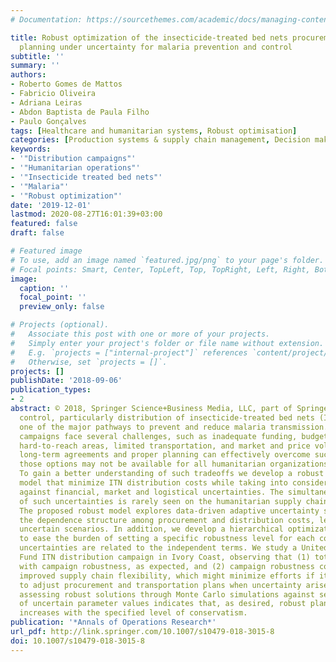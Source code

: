 ```yaml
---
# Documentation: https://sourcethemes.com/academic/docs/managing-content/

title: Robust optimization of the insecticide-treated bed nets procurement and distribution
  planning under uncertainty for malaria prevention and control
subtitle: ''
summary: ''
authors:
- Roberto Gomes de Mattos
- Fabricio Oliveira
- Adriana Leiras
- Abdon Baptista de Paula Filho
- Paulo Gonçalves
tags: [Healthcare and humanitarian systems, Robust optimisation]
categories: [Production systems & supply chain management, Decision making under uncertainty]
keywords: 
- '"Distribution campaigns"'
- '"Humanitarian operations"'
- '"Insecticide treated bed nets"'
- '"Malaria"'
- '"Robust optimization"'
date: '2019-12-01'
lastmod: 2020-08-27T16:01:39+03:00
featured: false
draft: false

# Featured image
# To use, add an image named `featured.jpg/png` to your page's folder.
# Focal points: Smart, Center, TopLeft, Top, TopRight, Left, Right, BottomLeft, Bottom, BottomRight.
image:
  caption: ''
  focal_point: ''
  preview_only: false

# Projects (optional).
#   Associate this post with one or more of your projects.
#   Simply enter your project's folder or file name without extension.
#   E.g. `projects = ["internal-project"]` references `content/project/deep-learning/index.md`.
#   Otherwise, set `projects = []`.
projects: []
publishDate: '2018-09-06'
publication_types:
- 2
abstract: © 2018, Springer Science+Business Media, LLC, part of Springer Nature. Vector
  control, particularly distribution of insecticide-treated bed nets (ITNs), constitutes
  one of the major pathways to prevent and reduce malaria transmission. ITN distribution
  campaigns face several challenges, such as inadequate funding, budgetary constraints,
  hard-to-reach areas, limited transportation, and market and price volatility. While
  long-term agreements and proper planning can effectively overcome such challenges,
  those options may not be available for all humanitarian organizations and governments.
  To gain a better understanding of such tradeoffs we develop a robust optimization
  model that minimize ITN distribution costs while taking into consideration protection
  against financial, market and logistical uncertainties. The simultaneous account
  of such uncertainties is rarely seen on the humanitarian supply chain design literature.
  The proposed robust model explores data-driven adaptive uncertainty sets that capture
  the dependence structure among procurement and distribution costs, leading to plausible
  uncertain scenarios. In addition, we develop a hierarchical optimization approach
  to ease the burden of setting a specific robustness level for each constraint, when
  uncertainties are related to the independent terms. We study a United Nations Children's
  Fund ITN distribution campaign in Ivory Coast, observing that (1) total costs increase
  with campaign robustness, as expected, and (2) campaign robustness comprises of
  improved supply chain flexibility, which might minimize efforts if it becomes necessary
  to adjust procurement and transportation plans when uncertainty arises. In addition,
  assessing robust solutions through Monte Carlo simulations against several realizations
  of uncertain parameter values indicates that, as desired, robust plan feasibility
  increases with the specified level of conservatism.
publication: '*Annals of Operations Research*'
url_pdf: http://link.springer.com/10.1007/s10479-018-3015-8
doi: 10.1007/s10479-018-3015-8
---
```

